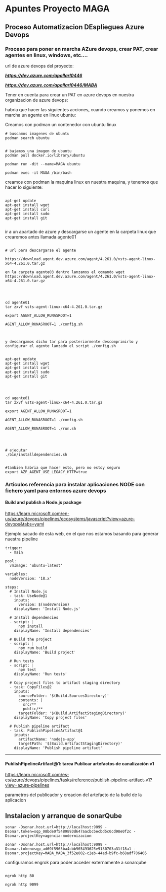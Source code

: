 # Apuntes Proyecto MAGA

## Proceso Automatizacion DEspliegues Azure Devops

### Proceso para poner en marcha AZure devops, crear PAT, crear agentes en linux, windows, etc....

url de azure devops del proyecto:

***https://dev.azure.com/apallarl0446***

***https://dev.azure.com/apallarl0446/MABA***


Tener en cuenta para crear un PAT en azure devops en nuestra organizacion de azure devops:




habria que hacer las siguientes acciones, cuando creamos y ponemos en marcha un agente en linux ubuntu:


Creamos con podman un contenedor con ubuntu linux
~~~
# buscamos imagenes de ubuntu
podman search ubuntu


# bajamos una imagen de ubuntu
podman pull docker.io/library/ubuntu

podman run -dit --name=MAGA ubuntu

podman exec -it MAGA /bin/bash

~~~



creamos con podman la maquina linux en nuestra maquina, y tenemos que hacer lo siguiente:
~~~

apt-get update
apt-get install wget
apt-get install curl
apt-get install sudo
apt-get install git


~~~


ir a un apartado de azure y descargarse un agente en la carpeta linux que crearemos antes llamada agente01
~~~

# url para descargarse el agente

https://download.agent.dev.azure.com/agent/4.261.0/vsts-agent-linux-x64-4.261.0.tar.gz

en la carpeta agente03 dentro lanzamos el comando wget https://download.agent.dev.azure.com/agent/4.261.0/vsts-agent-linux-x64-4.261.0.tar.gz




cd agente01
tar zxvf vsts-agent-linux-x64-4.261.0.tar.gz

export AGENT_ALLOW_RUNASROOT=1

AGENT_ALLOW_RUNASROOT=1 ./config.sh



y descargamos dicho tar para posteriormente descomprimirlo y configurar el agente lanzado el script ./config.sh
~~~



~~~

apt-get update
apt-get install wget
apt-get install curl
apt-get install sudo
apt-get install git




cd agente01
tar zxvf vsts-agent-linux-x64-4.261.0.tar.gz

export AGENT_ALLOW_RUNASROOT=1

AGENT_ALLOW_RUNASROOT=1 ./config.sh

AGENT_ALLOW_RUNASROOT=1 ./run.sh




# ejecutar
./bin/installdependencies.sh

~~~

~~~

#tambien habria que hacer esto, pero no estoy seguro
export AZP_AGENT_USE_LEGACY_HTTP=true

~~~




### Articulos referencia para instalar aplicaciones NODE con fichero yaml para entornos azure devops

#### Build and publish a Node.js package


https://learn.microsoft.com/en-us/azure/devops/pipelines/ecosystems/javascript?view=azure-devops&tabs=yaml



Ejemplo sacado de esta web, en el que nos estamos basando para generar nuestra pipeline
~~~
trigger:
  - main

pool:
  vmImage: 'ubuntu-latest'

variables:
  nodeVersion: '18.x'

steps:
  # Install Node.js
  - task: UseNode@1
    inputs:
      version: $(nodeVersion)
    displayName: 'Install Node.js'

  # Install dependencies
  - script: |
      npm install
    displayName: 'Install dependencies'

  # Build the project
  - script: |
      npm run build
    displayName: 'Build project'

  # Run tests
  - script: |
      npm test
    displayName: 'Run tests'

  # Copy project files to artifact staging directory
  - task: CopyFiles@2
    inputs:
      sourceFolder: '$(Build.SourcesDirectory)'
      contents: |
        src/**
        public/**
      targetFolder: '$(Build.ArtifactStagingDirectory)'
    displayName: 'Copy project files'

  # Publish pipeline artifact
  - task: PublishPipelineArtifact@1
    inputs:
      artifactName: 'nodejs-app'
      targetPath: '$(Build.ArtifactStagingDirectory)'
    displayName: 'Publish pipeline artifact'

~~~



---
#### PublishPipelineArtifact@1: tarea Publicar artefactos de canalización v1

https://learn.microsoft.com/es-es/azure/devops/pipelines/tasks/reference/publish-pipeline-artifact-v1?view=azure-pipelines


parametros del publicador y creacion del artefacto de la build de la aplicacion


## Instalacion y arranque de sonarQube




~~~
sonar -Dsonar.host.url=http://localhost:9099 -Dsonar.token=sqp_08bde0f5489893d647aacbcbecbd5c0cd98e0f2c -Dsonar.projectKey=agencia-modernizacion

sonar -Dsonar.host.url=http://localhost:9099 -Dsonar.token=sqp_ad69f5965ba4cbb965493625e9130703a31f18a1 -Dsonar.projectKey=MABA_MABA_3f52e002-c2eb-44ad-b9fc-b68adf706406

~~~

configuramos engrok para poder acceder externamente a sonarqube

~~~

ngrok http 80

ngrok http 9099

~~~